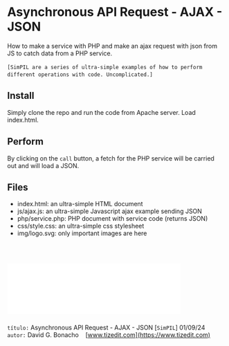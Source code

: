 
# Asynchronous API Request - AJAX - JSON
How to make a service with PHP and make an ajax request with json from JS to catch data from a PHP service.

`[SimPIL are a series of ultra-simple examples of how to perform different operations with code. Uncomplicated.]`

## Install
Simply clone the repo and run the code from Apache server. Load index.html. 

## Perform
By clicking on the `call` button, a fetch for the PHP service will be carried out and will load a JSON.

## Files

- index.html: an ultra-simple HTML document
- js/ajax.js: an ultra-simple Javascript ajax example sending JSON
- php/service.php: PHP document with service code (returns JSON)
- css/style.css: an ultra-simple css stylesheet
- img/logo.svg: only important images are here

<br>


![](img/logo.svg)
---
`título:` Asynchronous API Request - AJAX - JSON [`SimPIL`] 01/09/24\
`autor:` David G. Bonacho &nbsp;&nbsp;  [www.tizedit.com](https://www.tizedit.com)

